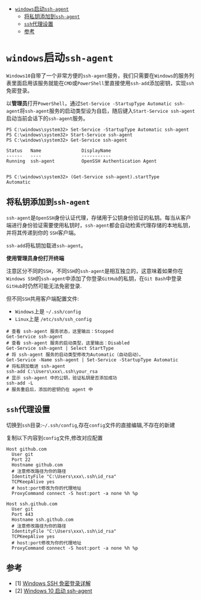 - [`windows`启动`ssh-agent`](./environment_windows.html#windows启动ssh-agent)
  - [将私钥添加到`ssh-agent`](./environment_windows.html#将私钥添加到ssh-agent)
  - [`ssh`代理设置](./environment_windows.html#ssh代理设置)
  - [参考](./environment_windows.html#参考)


# `windows`启动`ssh-agent`

`Windows10`自带了一个非常方便的`ssh-agent`服务，我们只需要在`Windows`的服务列表里面启用该服务就能在`CMD`或`PowerShell`里直接使用`ssh-add`添加密钥，实现`ssh`免密登录。

以**管理员**打开`PowerShell`，通过`Set-Service -StartupType Automatic ssh-agent`将`ssh-agent`服务的启动类型设为自启，随后键入`Start-Service ssh-agent`启动当前会话下的`ssh-agent`服务。

```dos
PS C:\windows\system32> Set-Service -StartupType Automatic ssh-agent
PS C:\windows\system32> Start-Service ssh-agent
PS C:\windows\system32> Get-Service ssh-agent

Status   Name               DisplayName
------   ----               -----------
Running  ssh-agent          OpenSSH Authentication Agent


PS C:\windows\system32> (Get-Service ssh-agent).startType
Automatic
```

## 将私钥添加到`ssh-agent`

`ssh-agent`是`OpenSSH`身份认证代理，存储用于公钥身份验证的私钥。每当从客户端进行身份验证需要使用私钥时，`ssh-agent`都会自动检索代理存储的本地私钥，并将其传递到你的 `SSH`客户端。

`ssh-add`将私钥加载进`ssh-agent`。

**使用管理员身份打开终端**

注意区分不同的`SSH`，不同`SSH`的`ssh-agent`是相互独立的，这意味着如果你在`Windows SSH`的`ssh-agent`中添加了你登录`GitHub`的私钥，在`Git Bash`中登录`GitHub`时仍然可能无法免密登录.

但不同`SSH`共用客户端配置文件:
- `Windows`上是 `~/.ssh/config`
- `Linux`上是 `/etc/ssh/ssh_config`

```shell
# 查看 ssh-agent 服务状态，这里输出：Stopped
Get-Service ssh-agent
# 查看 ssh-agent 服务的启动类型，这里输出：Disabled
Get-Service ssh-agent | Select StartType
# 将 ssh-agent 服务的启动类型修改为Automatic（自动启动）。
Get-Service -Name ssh-agent | Set-Service -StartupType Automatic
# 将私钥加载进 ssh-agent
ssh-add C:\Users\xxx\.ssh\your_rsa
# 显示 ssh-agent 中的公钥，验证私钥是否添加成功
ssh-add -L
# 服务重启后，添加的密钥仍在 agent 中
```

## `ssh`代理设置

切换到`ssh`目录:`~/.ssh/config`,存在`config`文件的直接编辑,不存在的新建

复制以下内容到`config`文件,修改对应配置

```shell
Host github.com
  User git
  Port 22
  Hostname github.com
  # 注意修改路径为你的路径
  IdentityFile "C:\Users\xxx\.ssh\id_rsa"
  TCPKeepAlive yes
  # host:port修改为你的代理地址
  ProxyCommand connect -S host:port -a none %h %p

Host ssh.github.com
  User git
  Port 443
  Hostname ssh.github.com
  # 注意修改路径为你的路径
  IdentityFile "C:\Users\xxx\.ssh\id_rsa"
  TCPKeepAlive yes
  # host:port修改为你的代理地址
  ProxyCommand connect -S host:port -a none %h %p
```


## 参考

- [1] [Windows SSH 免密登录详解](https://segmentfault.com/a/1190000023054090)
- [2] [Windows 10 启动 ssh-agent](https://developer.aliyun.com/article/784983)